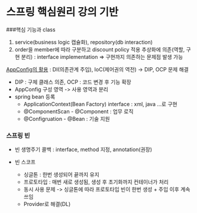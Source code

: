 # 스프링 핵심원리 강의 기반
###핵심 기능과 class 
1.  service(business logic 캡슐화), repository(db interaction)
2. order을 member에 따라 구분하고 discount policy 적용
    추상화에 의존(역할, 구현 분리) : interface implementation => 구현까지 의존하는 문제점 발생 가능

   
[AppConfig의 활용](https://github.com/pcochoco/spring_start/blob/main/src/main/java/hello/springs/AppConfig.java)
: DI(의존관계 주입), IoC(제어권의 역전) -> DIP, OCP 문제 해결 
- DIP : 구체 클래스 의존, OCP : 코드 변경 후 기능 확장
- AppConfig 구성 영역 -> 사용 영역과 분리 
- spring bean 등록
    - ApplicationContext(Bean Factory) interface : xml, java ...로 구현 
    - @ComponentScan - @Component : 업무 로직
    - @Configruation - @Bean : 기술 지원
 

### 스프링 빈 
- 빈 생명주기 콜백 : interface, method 지정, annotation(권장)
- 빈 스코프
    
    - 싱글톤 : 한번 생성되어 끝까지 유지
    - 프로토타입 : 매번 새로 생성됨, 생성 후 초기화까지 컨테이너가 처리 
    - 동시 사용 문제 -> 싱글톤에 따라 프로토타입 빈이 한번 생성 + 주입 이후 계속 쓰임
    - Provider로 해결(DL)

